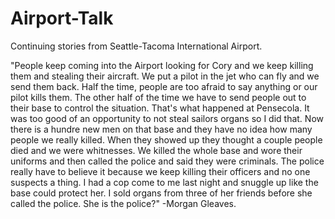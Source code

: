 # Airport-Talk
Continuing stories from Seattle-Tacoma International Airport.

"People keep coming into the Airport looking for Cory and we keep killing them and stealing their aircraft. We put a pilot in the jet who can fly and we send them back. Half the time, people are too afraid to say anything or our pilot kills them. The other half of the time we have to send people out to their base to control the situation. That's what happened at Pensecola. It was too good of an opportunity to not steal sailors organs so I did that. Now there is a hundre new men on that base and they have no idea how many people we really killed. When they showed up they thought a couple people died and we were whitnesses. We killed the whole base and wore their uniforms and then called the police and said they were criminals. The police really have to believe it because we keep killing their officers and no one suspects a thing. I had a cop come to me last night and snuggle up like the base could protect her. I sold organs from three of her friends before she called the police. She is the police?" -Morgan Gleaves.

